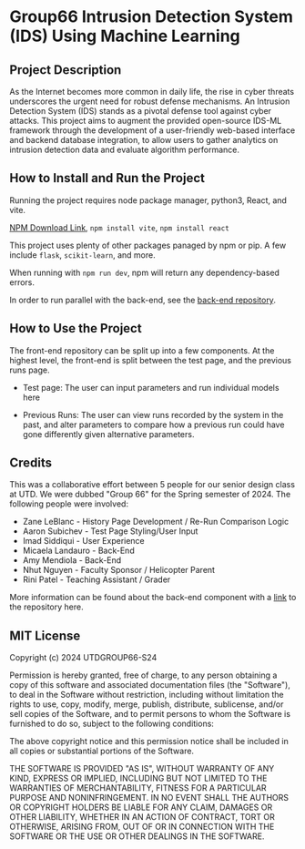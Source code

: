 # Group66 Intrusion Detection System (IDS) Using Machine Learning
## Project Description

As the Internet becomes more common in daily life, the rise in cyber threats underscores the urgent need for robust defense mechanisms. An Intrusion Detection System (IDS) stands as a pivotal defense tool against cyber attacks. This project aims to augment the provided open-source IDS-ML framework through the development of a user-friendly web-based interface and backend database integration, to allow users to gather analytics on intrusion detection data and evaluate algorithm performance.

## How to Install and Run the Project

Running the project requires node package manager, python3, React, and vite.

[NPM Download Link](https://docs.npmjs.com/downloading-and-installing-node-js-and-npm), `npm install vite`,
`npm install react`

This project uses plenty of other packages panaged by npm or pip. A few include `flask`, `scikit-learn`, and more.

When running with `npm run dev`, npm will return any dependency-based errors.

In order to run parallel with the back-end, see the [back-end repository](https://github.com/ZaneLeBlanc/Group66Backend).

## How to Use the Project

The front-end repository can be split up into a few components. At the highest level, the front-end is split between the test page, and the previous runs page.
- Test page: The user can input parameters and run individual models here

- Previous Runs: The user can view runs recorded by the system in the past, and alter parameters to compare how a previous run could have gone differently given alternative parameters.

## Credits

This was a collaborative effort between 5 people for our senior design class at UTD. We were dubbed "Group 66" for the Spring semester of 2024. The following people were involved:

- Zane LeBlanc - History Page Development / Re-Run Comparison Logic
- Aaron Subichev - Test Page Styling/User Input
- Imad Siddiqui - User Experience
- Micaela Landauro - Back-End
- Amy Mendiola - Back-End
- Nhut Nguyen - Faculty Sponsor / Helicopter Parent
- Rini Patel - Teaching Assistant / Grader

More information can be found about the back-end component with a [link](https://github.com/ZaneLeBlanc/Group66Backend) to the repository here.

## MIT License

Copyright (c) 2024 UTDGROUP66-S24

Permission is hereby granted, free of charge, to any person obtaining a copy
of this software and associated documentation files (the "Software"), to deal
in the Software without restriction, including without limitation the rights
to use, copy, modify, merge, publish, distribute, sublicense, and/or sell
copies of the Software, and to permit persons to whom the Software is
furnished to do so, subject to the following conditions:

The above copyright notice and this permission notice shall be included in all
copies or substantial portions of the Software.

THE SOFTWARE IS PROVIDED "AS IS", WITHOUT WARRANTY OF ANY KIND, EXPRESS OR
IMPLIED, INCLUDING BUT NOT LIMITED TO THE WARRANTIES OF MERCHANTABILITY,
FITNESS FOR A PARTICULAR PURPOSE AND NONINFRINGEMENT. IN NO EVENT SHALL THE
AUTHORS OR COPYRIGHT HOLDERS BE LIABLE FOR ANY CLAIM, DAMAGES OR OTHER
LIABILITY, WHETHER IN AN ACTION OF CONTRACT, TORT OR OTHERWISE, ARISING FROM,
OUT OF OR IN CONNECTION WITH THE SOFTWARE OR THE USE OR OTHER DEALINGS IN THE
SOFTWARE.